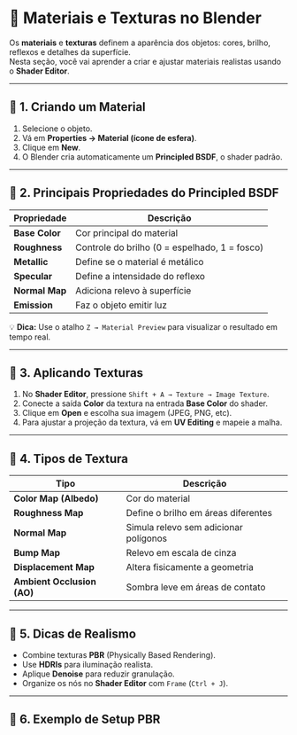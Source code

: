 # 🎨 Materiais e Texturas no Blender

Os **materiais** e **texturas** definem a aparência dos objetos: cores, brilho, reflexos e detalhes da superfície.  
Nesta seção, você vai aprender a criar e ajustar materiais realistas usando o **Shader Editor**.

---

## 🧱 1. Criando um Material

1. Selecione o objeto.  
2. Vá em **Properties → Material (ícone de esfera)**.  
3. Clique em **New**.  
4. O Blender cria automaticamente um **Principled BSDF**, o shader padrão.

---

## 🧩 2. Principais Propriedades do Principled BSDF

| Propriedade | Descrição |
|--------------|------------|
| **Base Color** | Cor principal do material |
| **Roughness** | Controle do brilho (0 = espelhado, 1 = fosco) |
| **Metallic** | Define se o material é metálico |
| **Specular** | Define a intensidade do reflexo |
| **Normal Map** | Adiciona relevo à superfície |
| **Emission** | Faz o objeto emitir luz |

💡 **Dica:** Use o atalho `Z → Material Preview` para visualizar o resultado em tempo real.

---

## 🧵 3. Aplicando Texturas

1. No **Shader Editor**, pressione `Shift + A → Texture → Image Texture`.  
2. Conecte a saída **Color** da textura na entrada **Base Color** do shader.  
3. Clique em **Open** e escolha sua imagem (JPEG, PNG, etc).  
4. Para ajustar a projeção da textura, vá em **UV Editing** e mapeie a malha.

---

## 🧶 4. Tipos de Textura

| Tipo | Descrição |
|------|------------|
| **Color Map (Albedo)** | Cor do material |
| **Roughness Map** | Define o brilho em áreas diferentes |
| **Normal Map** | Simula relevo sem adicionar polígonos |
| **Bump Map** | Relevo em escala de cinza |
| **Displacement Map** | Altera fisicamente a geometria |
| **Ambient Occlusion (AO)** | Sombra leve em áreas de contato |

---

## 🌄 5. Dicas de Realismo

- Combine texturas **PBR** (Physically Based Rendering).  
- Use **HDRIs** para iluminação realista.  
- Aplique **Denoise** para reduzir granulação.  
- Organize os nós no **Shader Editor** com `Frame` (`Ctrl + J`).

---

## 🎨 6. Exemplo de Setup PBR

